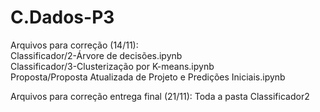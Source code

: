 # C.Dados-P3

Arquivos para correção (14/11):   
Classificador/2-Árvore de decisões.ipynb  
Classificador/3-Clusterização por K-means.ipynb  
Proposta/Proposta Atualizada de Projeto e Predições Iniciais.ipynb  

Arquivos para correção entrega final (21/11):
Toda a pasta Classificador2
